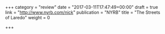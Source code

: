 +++
category = "review"
date = "2017-03-11T17:47:49+00:00"
draft = true
link = "http://www.nyrb.com/nick"
publication = "NYRB"
title = "The Streets of Laredo"
weight = 0

+++

